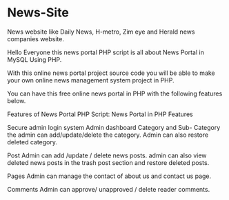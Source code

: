 # News-Site
News website like Daily News, H-metro, Zim eye and Herald news companies website.

Hello Everyone this news portal PHP script is all about News Portal in MySQL Using PHP.

With this online news portal project source code you will be able to make your own online news management system project in PHP.

You can have this free online news portal in PHP with the following features below.


Features of News Portal PHP Script:
News Portal in PHP Features

Secure admin login system
Admin dashboard
Category and Sub- Category
the admin can add/update/delete the category. Admin can also restore deleted category.

Post
Admin can add /update / delete news posts. admin can also view deleted news posts in the trash post section and restore deleted posts.

Pages
Admin can manage the contact of about us and contact us page.

Comments
Admin can approve/ unapproved / delete reader comments.
